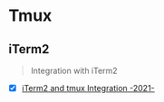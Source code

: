 # Tmux

## iTerm2

> Integration with iTerm2

- [x] [iTerm2 and tmux Integration -2021-](https://gitlab.com/gnachman/iterm2/-/wikis/TmuxIntegration)

